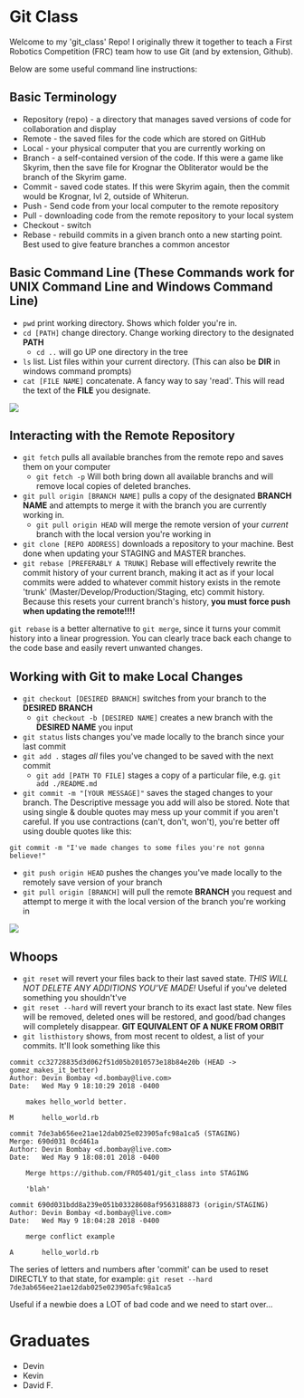 # Git Class
Welcome to my 'git_class' Repo! I originally threw it together to teach a  First Robotics Competition (FRC) team how to use Git (and by extension, Github). 

Below are some useful command line instructions:

## Basic Terminology

* Repository (repo) - a directory that manages saved versions of code for collaboration and display
* Remote - the saved files for the code which are stored on GitHub
* Local - your physical computer that you are currently working on
* Branch - a self-contained version of the code. If this were a game like Skyrim, then the save file for Krognar the Obliterator would be the branch of the Skyrim game.
* Commit - saved code states. If this were Skyrim again, then the commit would be Krognar, lvl 2, outside of Whiterun.
* Push - Send code from your local computer to the remote repository
* Pull - downloading code from the remote repository to your local system
* Checkout - switch
* Rebase - rebuild commits in a given branch onto a new starting point. Best used to give feature branches a common ancestor

## Basic Command Line (These Commands work for UNIX Command Line and Windows Command Line)
* `pwd` print working directory. Shows which folder you're in.
* `cd [PATH]` change directory. Change working directory to the designated **PATH**
    * `cd ..` will go UP one directory in the tree
* `ls` list. List files within your current directory. (This can also be **DIR** in windows command prompts) 
* `cat [FILE NAME]` concatenate. A fancy way to say 'read'. This will read the text of the **FILE** you designate.

![](cli.gif)
## Interacting with the Remote Repository
* `git fetch` pulls all available branches from the remote repo and saves them on your computer
   * `git fetch -p` Will both bring down all available branchs and will remove local copies of deleted branches.
* `git pull origin [BRANCH NAME]` pulls a copy of the designated **BRANCH NAME** and attempts to merge it with the branch you are currently working in. 
    * `git pull origin HEAD` will merge the remote version of your *current* branch with the local version you're working in
* `git clone [REPO ADDRESS]` downloads a repository to your machine. Best done when updating your STAGING and MASTER branches.
* `git rebase [PREFERABLY A TRUNK]` Rebase will effectively rewrite the commit history of your current branch, making it act as if your local commits were added to whatever commit history exists in the remote 'trunk' (Master/Develop/Production/Staging, etc) commit history. Because this resets your current branch's history, **you must force push when updating the remote!!!!**

`git rebase` is a better alternative to `git merge`, since it turns your commit history into a linear progression. You can clearly trace back each change to the code base and easily revert unwanted changes. 

## Working with Git to make Local Changes
* `git checkout [DESIRED BRANCH]` switches from your branch to the **DESIRED BRANCH**
    * `git checkout -b [DESIRED NAME]` creates a new branch with the **DESIRED NAME** you input
* `git status` lists changes you've made locally to the branch since your last commit
* `git add .` stages *all* files you've changed to be saved with the next commit
    * `git add [PATH TO FILE]` stages a copy of a particular file, e.g. `git add ./README.md`
* `git commit -m "[YOUR MESSAGE]"` saves the staged changes to your branch. The Descriptive message you add will also be stored. Note that using single & double quotes may mess up your commit if you aren't careful. If you use contractions (can't, don't, won't), you're better off using double quotes like this:
```unix
git commit -m "I've made changes to some files you're not gonna believe!"
```
* `git push origin HEAD` pushes the changes you've made locally to the remotely save version of your branch
* `git pull origin [BRANCH]` will pull the remote **BRANCH** you request and attempt to merge it with the local version of the branch you're working in

![](commitnpush.gif)
## Whoops
* `git reset` will revert your files back to their last saved state. *THIS WILL NOT DELETE ANY ADDITIONS YOU'VE MADE!* Useful if you've deleted something you shouldn't've
* `git reset --hard` will revert your branch to its exact last state. New files will be removed, deleted ones will be restored, and good/bad changes will completely disappear. **GIT EQUIVALENT OF A NUKE FROM ORBIT**
* `git listhistory` shows, from most recent to oldest, a list of your commits. It'll look something like this
```
commit cc32728835d3d062f51d05b2010573e18b84e20b (HEAD -> gomez_makes_it_better)
Author: Devin Bombay <d.bombay@live.com>
Date:   Wed May 9 18:10:29 2018 -0400

    makes hello_world better.

M       hello_world.rb

commit 7de3ab656ee21ae12dab025e023905afc98a1ca5 (STAGING)
Merge: 690d031 0cd461a
Author: Devin Bombay <d.bombay@live.com>
Date:   Wed May 9 18:08:01 2018 -0400

    Merge https://github.com/FRO5401/git_class into STAGING

    'blah'

commit 690d031bdd8a239e051b03328608af9563188873 (origin/STAGING)
Author: Devin Bombay <d.bombay@live.com>
Date:   Wed May 9 18:04:28 2018 -0400

    merge conflict example

A       hello_world.rb
```
The series of letters and numbers after 'commit' can be used to reset DIRECTLY to that state, for example:
`git reset --hard 7de3ab656ee21ae12dab025e023905afc98a1ca5`

Useful if a newbie does a LOT of bad code and we need to start over...


Graduates
==========
* Devin
* Kevin
* David F.
